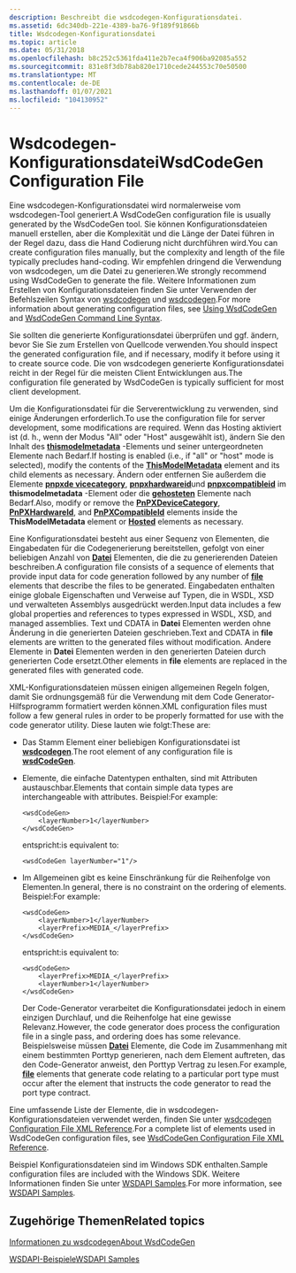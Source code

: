 ```yaml
---
description: Beschreibt die wsdcodegen-Konfigurationsdatei.
ms.assetid: 6dc340db-221e-4389-ba76-9f189f91866b
title: Wsdcodegen-Konfigurationsdatei
ms.topic: article
ms.date: 05/31/2018
ms.openlocfilehash: b8c252c5361fda411e2b7eca4f906ba92085a552
ms.sourcegitcommit: 831e8f3db78ab820e1710cede244553c70e50500
ms.translationtype: MT
ms.contentlocale: de-DE
ms.lasthandoff: 01/07/2021
ms.locfileid: "104130952"
---
```

# <a name="wsdcodegen-configuration-file"></a><span data-ttu-id="5b4c7-103">Wsdcodegen-Konfigurationsdatei</span><span class="sxs-lookup"><span data-stu-id="5b4c7-103">WsdCodeGen Configuration File</span></span>

<span data-ttu-id="5b4c7-104">Eine wsdcodegen-Konfigurationsdatei wird normalerweise vom wsdcodegen-Tool generiert.</span><span class="sxs-lookup"><span data-stu-id="5b4c7-104">A WsdCodeGen configuration file is usually generated by the WsdCodeGen tool.</span></span> <span data-ttu-id="5b4c7-105">Sie können Konfigurationsdateien manuell erstellen, aber die Komplexität und die Länge der Datei führen in der Regel dazu, dass die Hand Codierung nicht durchführen wird.</span><span class="sxs-lookup"><span data-stu-id="5b4c7-105">You can create configuration files manually, but the complexity and length of the file typically precludes hand-coding.</span></span> <span data-ttu-id="5b4c7-106">Wir empfehlen dringend die Verwendung von wsdcodegen, um die Datei zu generieren.</span><span class="sxs-lookup"><span data-stu-id="5b4c7-106">We strongly recommend using WsdCodeGen to generate the file.</span></span> <span data-ttu-id="5b4c7-107">Weitere Informationen zum Erstellen von Konfigurationsdateien finden Sie unter Verwenden der Befehlszeilen Syntax von [wsdcodegen](using-wsdcodegen.md) und [wsdcodegen](wsdcodegen-command-line-syntax.md).</span><span class="sxs-lookup"><span data-stu-id="5b4c7-107">For more information about generating configuration files, see [Using WsdCodeGen](using-wsdcodegen.md) and [WsdCodeGen Command Line Syntax](wsdcodegen-command-line-syntax.md).</span></span>

<span data-ttu-id="5b4c7-108">Sie sollten die generierte Konfigurationsdatei überprüfen und ggf. ändern, bevor Sie Sie zum Erstellen von Quellcode verwenden.</span><span class="sxs-lookup"><span data-stu-id="5b4c7-108">You should inspect the generated configuration file, and if necessary, modify it before using it to create source code.</span></span> <span data-ttu-id="5b4c7-109">Die von wsdcodegen generierte Konfigurationsdatei reicht in der Regel für die meisten Client Entwicklungen aus.</span><span class="sxs-lookup"><span data-stu-id="5b4c7-109">The configuration file generated by WsdCodeGen is typically sufficient for most client development.</span></span>

<span data-ttu-id="5b4c7-110">Um die Konfigurationsdatei für die Serverentwicklung zu verwenden, sind einige Änderungen erforderlich.</span><span class="sxs-lookup"><span data-stu-id="5b4c7-110">To use the configuration file for server development, some modifications are required.</span></span> <span data-ttu-id="5b4c7-111">Wenn das Hosting aktiviert ist (d. h., wenn der Modus "All" oder "Host" ausgewählt ist), ändern Sie den Inhalt des [**thismodelmetadata**](thismodelmetadata.md) -Elements und seiner untergeordneten Elemente nach Bedarf.</span><span class="sxs-lookup"><span data-stu-id="5b4c7-111">If hosting is enabled (i.e., if "all" or "host" mode is selected), modify the contents of the [**ThisModelMetadata**](thismodelmetadata.md) element and its child elements as necessary.</span></span> <span data-ttu-id="5b4c7-112">Ändern oder entfernen Sie außerdem die Elemente [**pnpxde vicecategory**](/windows/desktop/WsdApi/pnpxdevicecategory), [**pnpxhardwareid**](pnpxhardwareid.md)und [**pnpxcompatibleid**](/windows/desktop/WsdApi/pnpxcompatibleid) im **thismodelmetadata** -Element oder die [**gehosteten**](hosted.md) Elemente nach Bedarf.</span><span class="sxs-lookup"><span data-stu-id="5b4c7-112">Also, modify or remove the [**PnPXDeviceCategory**](/windows/desktop/WsdApi/pnpxdevicecategory), [**PnPXHardwareId**](pnpxhardwareid.md), and [**PnPXCompatibleId**](/windows/desktop/WsdApi/pnpxcompatibleid) elements inside the **ThisModelMetadata** element or [**Hosted**](hosted.md) elements as necessary.</span></span>

<span data-ttu-id="5b4c7-113">Eine Konfigurationsdatei besteht aus einer Sequenz von Elementen, die Eingabedaten für die Codegenerierung bereitstellen, gefolgt von einer beliebigen Anzahl von [**Datei**](file.md) Elementen, die die zu generierenden Dateien beschreiben.</span><span class="sxs-lookup"><span data-stu-id="5b4c7-113">A configuration file consists of a sequence of elements that provide input data for code generation followed by any number of [**file**](file.md) elements that describe the files to be generated.</span></span> <span data-ttu-id="5b4c7-114">Eingabedaten enthalten einige globale Eigenschaften und Verweise auf Typen, die in WSDL, XSD und verwalteten Assemblys ausgedrückt werden.</span><span class="sxs-lookup"><span data-stu-id="5b4c7-114">Input data includes a few global properties and references to types expressed in WSDL, XSD, and managed assemblies.</span></span> <span data-ttu-id="5b4c7-115">Text und CDATA in **Datei** Elementen werden ohne Änderung in die generierten Dateien geschrieben.</span><span class="sxs-lookup"><span data-stu-id="5b4c7-115">Text and CDATA in **file** elements are written to the generated files without modification.</span></span> <span data-ttu-id="5b4c7-116">Andere Elemente in **Datei** Elementen werden in den generierten Dateien durch generierten Code ersetzt.</span><span class="sxs-lookup"><span data-stu-id="5b4c7-116">Other elements in **file** elements are replaced in the generated files with generated code.</span></span>

<span data-ttu-id="5b4c7-117">XML-Konfigurationsdateien müssen einigen allgemeinen Regeln folgen, damit Sie ordnungsgemäß für die Verwendung mit dem Code Generator-Hilfsprogramm formatiert werden können.</span><span class="sxs-lookup"><span data-stu-id="5b4c7-117">XML configuration files must follow a few general rules in order to be properly formatted for use with the code generator utility.</span></span> <span data-ttu-id="5b4c7-118">Diese lauten wie folgt:</span><span class="sxs-lookup"><span data-stu-id="5b4c7-118">These are:</span></span>

-   <span data-ttu-id="5b4c7-119">Das Stamm Element einer beliebigen Konfigurationsdatei ist [**wsdcodegen**](wsdcodegen.md).</span><span class="sxs-lookup"><span data-stu-id="5b4c7-119">The root element of any configuration file is [**wsdCodeGen**](wsdcodegen.md).</span></span>

-   <span data-ttu-id="5b4c7-120">Elemente, die einfache Datentypen enthalten, sind mit Attributen austauschbar.</span><span class="sxs-lookup"><span data-stu-id="5b4c7-120">Elements that contain simple data types are interchangeable with attributes.</span></span> <span data-ttu-id="5b4c7-121">Beispiel:</span><span class="sxs-lookup"><span data-stu-id="5b4c7-121">For example:</span></span>

    ``` syntax
    <wsdCodeGen>
        <layerNumber>1</layerNumber>
    </wsdCodeGen>
    ```

    <span data-ttu-id="5b4c7-122">entspricht:</span><span class="sxs-lookup"><span data-stu-id="5b4c7-122">is equivalent to:</span></span>

    ``` syntax
    <wsdCodeGen layerNumber="1"/>
    ```

-   <span data-ttu-id="5b4c7-123">Im Allgemeinen gibt es keine Einschränkung für die Reihenfolge von Elementen.</span><span class="sxs-lookup"><span data-stu-id="5b4c7-123">In general, there is no constraint on the ordering of elements.</span></span> <span data-ttu-id="5b4c7-124">Beispiel:</span><span class="sxs-lookup"><span data-stu-id="5b4c7-124">For example:</span></span>

    ``` syntax
    <wsdCodeGen>
        <layerNumber>1</layerNumber>
        <layerPrefix>MEDIA_</layerPrefix>
    </wsdCodeGen>
    ```

    <span data-ttu-id="5b4c7-125">entspricht:</span><span class="sxs-lookup"><span data-stu-id="5b4c7-125">is equivalent to:</span></span>

    ``` syntax
    <wsdCodeGen>
        <layerPrefix>MEDIA_</layerPrefix>
        <layerNumber>1</layerNumber>
    </wsdCodeGen>
    ```

    <span data-ttu-id="5b4c7-126">Der Code-Generator verarbeitet die Konfigurationsdatei jedoch in einem einzigen Durchlauf, und die Reihenfolge hat eine gewisse Relevanz.</span><span class="sxs-lookup"><span data-stu-id="5b4c7-126">However, the code generator does process the configuration file in a single pass, and ordering does has some relevance.</span></span> <span data-ttu-id="5b4c7-127">Beispielsweise müssen [**Datei**](file.md) Elemente, die Code im Zusammenhang mit einem bestimmten Porttyp generieren, nach dem Element auftreten, das den Code-Generator anweist, den Porttyp Vertrag zu lesen.</span><span class="sxs-lookup"><span data-stu-id="5b4c7-127">For example, [**file**](file.md) elements that generate code relating to a particular port type must occur after the element that instructs the code generator to read the port type contract.</span></span>

<span data-ttu-id="5b4c7-128">Eine umfassende Liste der Elemente, die in wsdcodegen-Konfigurationsdateien verwendet werden, finden Sie unter [wsdcodegen Configuration File XML Reference](wsdcodegen-configuration-file-xml-reference.md).</span><span class="sxs-lookup"><span data-stu-id="5b4c7-128">For a complete list of elements used in WsdCodeGen configuration files, see [WsdCodeGen Configuration File XML Reference](wsdcodegen-configuration-file-xml-reference.md).</span></span>

<span data-ttu-id="5b4c7-129">Beispiel Konfigurationsdateien sind im Windows SDK enthalten.</span><span class="sxs-lookup"><span data-stu-id="5b4c7-129">Sample configuration files are included with the Windows SDK.</span></span> <span data-ttu-id="5b4c7-130">Weitere Informationen finden Sie unter [WSDAPI Samples](wsdapi-samples.md).</span><span class="sxs-lookup"><span data-stu-id="5b4c7-130">For more information, see [WSDAPI Samples](wsdapi-samples.md).</span></span>

## <a name="related-topics"></a><span data-ttu-id="5b4c7-131">Zugehörige Themen</span><span class="sxs-lookup"><span data-stu-id="5b4c7-131">Related topics</span></span>

<dl> <dt>

[<span data-ttu-id="5b4c7-132">Informationen zu wsdcodegen</span><span class="sxs-lookup"><span data-stu-id="5b4c7-132">About WsdCodeGen</span></span>](about-wsdcodegen.md)
</dt> <dt>

[<span data-ttu-id="5b4c7-133">WSDAPI-Beispiele</span><span class="sxs-lookup"><span data-stu-id="5b4c7-133">WSDAPI Samples</span></span>](wsdapi-samples.md)
</dt> </dl>

 

 

